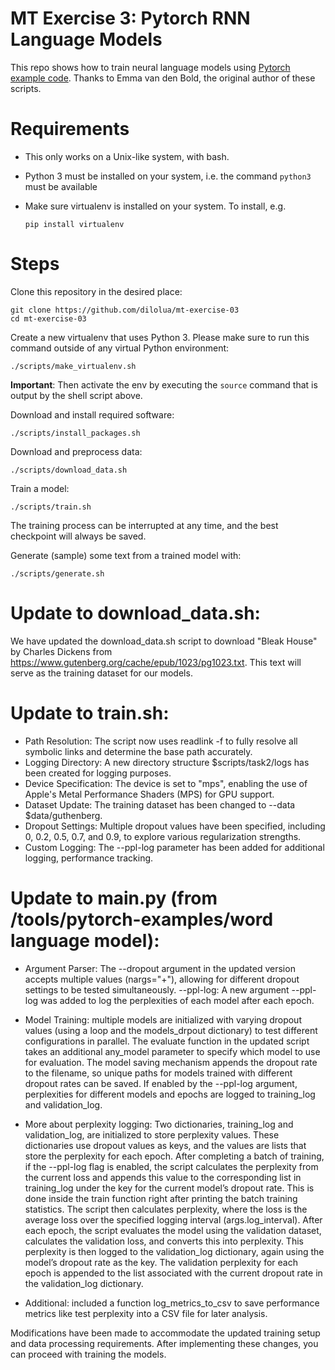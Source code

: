 # MT Exercise 3: Pytorch RNN Language Models

This repo shows how to train neural language models using [Pytorch example code](https://github.com/pytorch/examples/tree/master/word_language_model). Thanks to Emma van den Bold, the original author of these scripts. 

# Requirements

- This only works on a Unix-like system, with bash.
- Python 3 must be installed on your system, i.e. the command `python3` must be available
- Make sure virtualenv is installed on your system. To install, e.g.

    `pip install virtualenv`

# Steps

Clone this repository in the desired place:

    git clone https://github.com/dilolua/mt-exercise-03
    cd mt-exercise-03

Create a new virtualenv that uses Python 3. Please make sure to run this command outside of any virtual Python environment:

    ./scripts/make_virtualenv.sh

**Important**: Then activate the env by executing the `source` command that is output by the shell script above.

Download and install required software:

    ./scripts/install_packages.sh

Download and preprocess data:

    ./scripts/download_data.sh

Train a model:

    ./scripts/train.sh

The training process can be interrupted at any time, and the best checkpoint will always be saved.

Generate (sample) some text from a trained model with:

    ./scripts/generate.sh


# Update to download_data.sh:

We have updated the download_data.sh script to download "Bleak House" by Charles Dickens from https://www.gutenberg.org/cache/epub/1023/pg1023.txt.
This text will serve as the training dataset for our models.

# Update to train.sh:

- Path Resolution: The script now uses readlink -f to fully resolve all symbolic links and determine the base path accurately.
- Logging Directory: A new directory structure $scripts/task2/logs has been created for logging purposes.
- Device Specification: The device is set to "mps", enabling the use of Apple's Metal Performance Shaders (MPS) for GPU support.
- Dataset Update: The training dataset has been changed to --data $data/guthenberg.
- Dropout Settings: Multiple dropout values have been specified, including 0, 0.2, 0.5, 0.7, and 0.9, to explore various regularization strengths.
- Custom Logging: The --ppl-log parameter has been added for additional logging, performance tracking.

# Update to main.py (from /tools/pytorch-examples/word language model):

- Argument Parser: The --dropout argument in the updated version accepts multiple values (nargs="+"), allowing for different dropout settings to be tested simultaneously.
--ppl-log: A new argument --ppl-log was added to log the perplexities of each model after each epoch.

- Model Training: multiple models are initialized with varying dropout values (using a loop and the models_drpout dictionary) to test different configurations in parallel.
The evaluate function in the updated script takes an additional any_model parameter to specify which model to use for evaluation.
The model saving mechanism appends the dropout rate to the filename, so unique paths for models trained with different dropout rates can be saved.
If enabled by the --ppl-log argument, perplexities for different models and epochs are logged to training_log and validation_log.

- More about perplexity logging: Two dictionaries, training_log and validation_log, are initialized to store perplexity values. 
These dictionaries use dropout values as keys, and the values are lists that store the perplexity for each epoch.
After completing a batch of training, if the --ppl-log flag is enabled, the script calculates the perplexity from the current loss 
and appends this value to the corresponding list in training_log under the key for the current model’s dropout rate. 
This is done inside the train function right after printing the batch training statistics.
The script then calculates perplexity, where the loss is the average loss over the specified logging interval (args.log_interval).
After each epoch, the script evaluates the model using the validation dataset, calculates the validation loss, and converts this into perplexity. 
This perplexity is then logged to the validation_log dictionary, again using the model’s dropout rate as the key.
The validation perplexity for each epoch is appended to the list associated with the current dropout rate in the validation_log dictionary.

- Additional: included a function log_metrics_to_csv to save performance metrics like test perplexity into a CSV file for later analysis.

Modifications have been made to accommodate the updated training setup and data processing requirements.
After implementing these changes, you can proceed with training the models.




